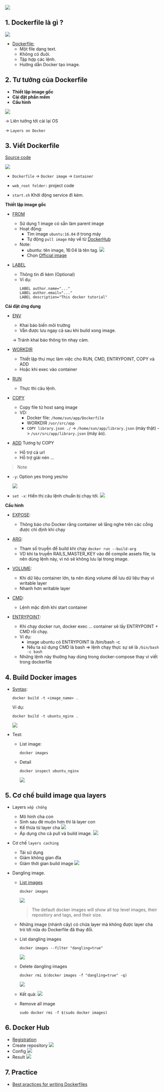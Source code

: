 ![](https://user-images.githubusercontent.com/49421807/60164694-3c579f80-9828-11e9-83df-a1947b97ecdc.png)

## 1. Dockerfile là gì ?

![](https://camo.githubusercontent.com/957fbc8b45fc596089690cb9186100224b270e97/68747470733a2f2f696d616765732e7669626c6f2e617369612f37353164373531322d633965372d343461352d626535362d3662316666393039366164662e706e67)

  + [Dockerfile:](https://docs.docker.com/engine/reference/builder/)
    + Một file dạng text.
    + Không có đuôi.
    + Tập hợp các lệnh.
    + Hướng dẫn Docker tạo image.

## 2. Tư tưởng của Dockerfile

  + **Thiết lập image gốc**
  + **Cài đặt phần mềm**
  + **Cấu hình**

  [<img src="https://user-images.githubusercontent.com/49421807/59746865-f2a80b80-92a1-11e9-8faf-c3d56ef4feb4.png">](https://github.com/longnv-0623/Div1_Docker_Course/blob/master/source_code/dockerfile/Dockerfile)

  -> Liên tưởng tới cài lại OS

  -> `Layers on Docker`

## 3. Viết Dockerfile

[Source code](https://github.com/longnv-0623/Div1_Docker_Course/tree/master/source_code/dockerfile)

![](https://user-images.githubusercontent.com/49421807/60113123-4a131380-979b-11e9-9b83-d06065439113.png)

+ `Dockerfile` -> `Docker image` -> `Container`

+ `web_root folder:` project code

+ `start.sh` Khởi động service đi kèm.

**Thiết lập image gốc**
+ [FROM](https://docs.docker.com/engine/reference/builder/#from)
  + Sử dụng 1 image có sẵn làm parent image
  + Hoạt động:
    + Tìm image `ubuntu:16.04` ở trong máy
    + Tự động `pull image` này về từ [DockerHub](https://hub.docker.com/_/ubuntu)
  + Note:
    + ubuntu: tên image, 16:04 là tên tag.
        ![](https://user-images.githubusercontent.com/49421807/59745699-8b895780-929f-11e9-817f-2558d84e1b20.png)
    + Chọn [Official image](https://hub.docker.com/search?q=ubuntu&type=image)

+ [LABEL](https://docs.docker.com/engine/reference/builder/#label)
  + Thông tin đi kèm (Optional)
  + Ví dụ:
    ```
    LABEL author.name="..."
    LABEL author.email="..."
    LABEL description="This docker tutorial"
    ```

**Cài đặt ứng dụng**

+ [ENV](https://docs.docker.com/engine/reference/builder/#env)
  + Khai báo biến môi trường
  + Vẫn được lưu ngay cả sau khi build xong image.

  -> Tránh khai báo thông tin nhạy cảm.

+ [WORKDIR](https://docs.docker.com/engine/reference/builder/#workdir)
  + Thiết lập thư mục làm việc cho RUN, CMD, ENTRYPOINT, COPY và ADD
  + Hoặc khi exec vào container

+ [RUN](https://docs.docker.com/engine/reference/builder/#run)
  + Thực thi câu lệnh.

+ [COPY](https://docs.docker.com/engine/reference/builder/#copy)
  + Copy file từ host sang image
  + VD:
    + Docker file: `/home/sun/app/Dockerfile`
    + WORKDIR `/usr/src/app`
    + `COPY library.json ./`
    -> `/home/sun/app/library.json` (máy thật) -> `/usr/src/app/library.json` (máy ảo).

+ [ADD](https://docs.docker.com/engine/reference/builder/#add)
  Tương tự COPY
  + Hỗ trợ cả url
  + Hỗ trợ giải nén ...

> Note
  + `-y`: Option yes trong yes/no

    ![](https://user-images.githubusercontent.com/49421807/59990178-62384500-966c-11e9-84ce-d90ed95dcafd.png)
  + `set -x`: Hiển thị câu lệnh chuẩn bị chạy tới.
    ![](https://user-images.githubusercontent.com/49421807/59752762-04db7700-92ad-11e9-9c04-7126468822bb.png)

**Cấu hình**

+ [EXPOSE](https://docs.docker.com/engine/reference/builder/#expose):
  + Thông báo cho Docker rằng container sẽ lắng nghe trên các cổng được chỉ định khi chạy

+ [ARG](https://docs.docker.com/engine/reference/builder/#arg):
  + Tham số truyền để build khi chạy `docker run --build-arg`
  + VD khi ta truyền RAILS_MASTER_KEY vào để compile assets file, ta nên dùng lệnh này, vì nó sẽ không lưu lại trong image.

+ [VOLUME](https://docs.docker.com/engine/reference/builder/#volume):
  + Khi dữ liệu container lớn, ta nên dùng volume để lưu dữ liệu thay vì writable layer
  + Nhanh hơn writable layer

+ [CMD](https://docs.docker.com/engine/reference/builder/#cmd):
  + Lệnh mặc định khi start container

+ [ENTRYPOINT](https://docs.docker.com/engine/reference/builder/#entrypoint):
  + Khi chạy docker run, docker exec ... container sẽ lấy ENTRYPOINT + CMD rồi chạy.
  + Ví dụ:
    + image ubuntu có ENTRYPOINT là /bin/bash -c
    + Nếu ta sử dụng CMD là bash => lệnh chạy thực sự sẽ là `/bin/bash -c bash`
  + Những lệnh này thường hay dùng trong docker-compose thay vì viết trong dockerfile


## 4. Build Docker images

+ [Syntax](https://docs.docker.com/engine/reference/commandline/build/):

    ```
    docker build -t <image_name> .
    ```

   Ví dụ:

    ```
    docker build -t ubuntu_nginx .
    ```
    ![](https://user-images.githubusercontent.com/49421807/60146675-ab1b0580-97f4-11e9-96b7-23616cc3ce4d.png)
+ Test:

    + List image:
        ```
        docker images
        ```
    + Detail
        ```
        docker inspect ubuntu_nginx
        ```
        ![](https://user-images.githubusercontent.com/18675907/59087541-23498600-892f-11e9-9caf-9b56da755f51.png)

## 5. Cơ chế build image qua layers

+ Layers `xếp chồng`
  + Mô hình cha con
  + Sinh sau đẻ muộn hơn thì là layer con
  + Kế thừa từ layer cha
    ![](https://user-images.githubusercontent.com/49421807/60145335-eb2bb980-97ef-11e9-9cd0-6edcf5b838df.png)
  + Áp dụng cho cả pull và build image.
    ![](https://user-images.githubusercontent.com/49421807/60146505-0c8ea480-97f4-11e9-993a-e887f04aa499.png)

+ Cơ chế `layers caching`
  + Tái sử dụng
  + Giảm không gian đĩa
  + Giảm thời gian build image
    ![](https://user-images.githubusercontent.com/49421807/60155332-04466180-9814-11e9-9adf-dd60e300904e.png)

+ Dangling image.
  + [List images](https://docs.docker.com/engine/reference/commandline/images/)
    ```
    docker images
    ```
    ![](https://user-images.githubusercontent.com/49421807/60166419-5a72cf00-982b-11e9-9be0-3f8c10f2f007.png)

    > The default docker images will show all top level images, their repository and tags, and their size.
  
  + Những image (nhánh cây) có chứa layer mà không được layer cha trỏ tới nữa do Dockerfile đã thay đổi.
  
  + List dangling images
    ```
    docker images --filter "dangling=true"
    ```
    ![](https://user-images.githubusercontent.com/49421807/60166469-74acad00-982b-11e9-9423-2f2a9eee5e69.png)
  + Delete dangling images
    ```
    docker rmi $(docker images -f "dangling=true" -q)
    ```
    ![](https://user-images.githubusercontent.com/49421807/60166547-95750280-982b-11e9-803a-a7303f2da3dc.png)
  + Kết quả:
    ![](https://user-images.githubusercontent.com/49421807/60166598-a887d280-982b-11e9-8e08-86ce91917b5c.png)

  + Remove all image
    ```
    sudo docker rmi -f $(sudo docker images)
    ```
## 6. Docker Hub

  + [Registration](https://hub.docker.com/signup)
  + Create repository
  ![](https://user-images.githubusercontent.com/49421807/60173439-e4756480-9838-11e9-8a8e-22a74aa25152.png)
  + Config
  ![](https://user-images.githubusercontent.com/49421807/60174079-729e1a80-983a-11e9-9241-de380a3343d7.png)
  + Result
  ![](https://user-images.githubusercontent.com/49421807/60174168-ab3df400-983a-11e9-9a43-b75246cb6bb1.png)

## 7. Practice

+ [Best practices for writing Dockerfiles
](https://docs.docker.com/develop/develop-images/dockerfile_best-practices/)
